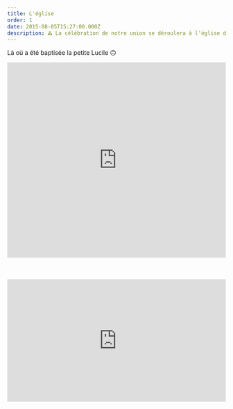 ```yaml
---
title: L'église
order: 1
date: 2015-08-05T15:27:00.000Z
description: ⛪ La célébration de notre union se déroulera à l'église de Cruet (Savoie) à 15h
---
```

Là où a été baptisée la petite Lucile 🙃


<div style="width:100%;height:500px;position:relative;">
<iframe src="https://www.google.com/maps/embed?pb=!1m14!1m8!1m3!1d11180.864143696612!2d6.0926437!3d45.525858!3m2!1i1024!2i768!4f13.1!3m3!1m2!1s0x0%3A0xb593f2081bcdcd66!2sEglise%20de%20Cruet!5e0!3m2!1sen!2sfr!4v1633534102210!5m2!1sen!2sfr" width="100%" height="450" style="border:0;margin:auto" allowfullscreen="" loading="lazy"></iframe></div>


<div style="width:100%;height:0;padding-bottom:56%;position:relative;"><iframe src="https://giphy.com/embed/DBBySC4uzROSvj9rkg" width="100%" height="100%" style="position:absolute" frameBorder="0" class="giphy-embed" allowFullScreen></iframe></div><p><a href="https://giphy.com/gifs/IcGkqdUmYLFGE"></a></p>